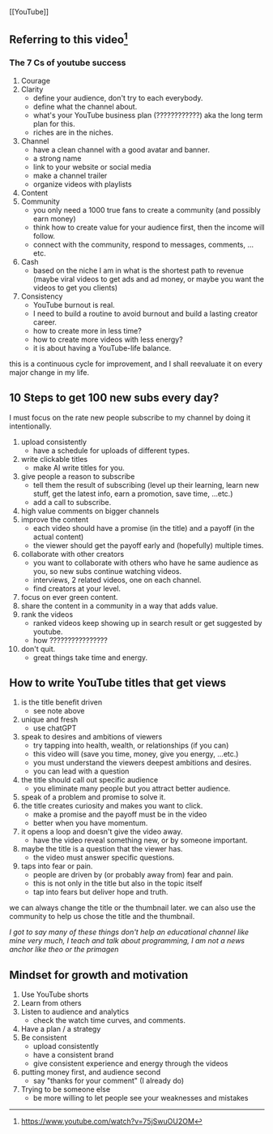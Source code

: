 [[YouTube]]

## Referring to this video[^1]

### The 7 Cs of youtube success

1. Courage
2. Clarity
	- define your audience, don't try to each everybody.
	- define what the channel about.
	- what's your YouTube business plan (????????????) aka the long term plan for this.
	- riches are in the niches.
3. Channel
	- have a clean channel with a good avatar and banner.
	- a strong name
	- link to your website or social media
	- make a channel trailer
	- organize videos with playlists
4. Content
5. Community
	- you only need a 1000 true fans to create a community (and possibly earn money)
	- think how to create value for your audience first, then the income will follow.
	- connect with the community, respond to messages, comments, …etc.
6. Cash
	- based on the niche I am in what is the shortest path to revenue (maybe viral videos to get ads and ad money, or maybe you want the videos to get you clients)
7. Consistency
	- YouTube burnout is real.
	- I need to build a routine to avoid burnout and build a lasting creator career.
	- how to create more in less time?
	- how to create more videos with less energy?
	- it is about having a YouTube-life balance.

this is a continuous cycle for improvement, and I shall reevaluate it on every major change in my life.

## 10 Steps to get 100 new subs every day?

I must focus on the rate new people subscribe to my channel by doing it intentionally.

1. upload consistently
	- have a schedule for uploads of different types.
2. write clickable titles
	- make AI write titles for you.
3. give people a reason to subscribe
	- tell them the result of subscribing (level up their learning, learn new stuff, get the latest info, earn a promotion, save time, …etc.)
	- add a call to subscribe.
4. high value comments on bigger channels
5. improve the content
	- each video should have a promise (in the title) and a payoff (in the actual content)
	- the viewer should get the payoff early and (hopefully) multiple times.
6. collaborate with other creators
	- you want to collaborate with others who have he same audience as you, so new subs continue watching videos.
	- interviews, 2 related videos, one on each channel.
	- find creators at your level.
7. focus on ever green content.
8. share the content in a community in a way that adds value.
9. rank the videos
	- ranked videos keep showing up in search result or get suggested by youtube.
	- how ????????????????
10. don't quit.
	- great things take time and energy.

## How to write YouTube titles that get views

1. is the title benefit driven
	- see note above
2. unique and fresh
	- use chatGPT
3. speak to desires and ambitions of viewers
	- try tapping into health, wealth, or relationships (if you can)
	- this video will (save you time, money, give you energy, …etc.)
	- you must understand the viewers deepest ambitions and desires.
	- you can lead with a question
4. the title should call out specific audience
	- you eliminate many people but you attract better audience.
5. speak of a problem and promise to solve it.
6. the title creates curiosity and makes you want to click.
	- make a promise and the payoff must be in the video
	- better when you have momentum.
7. it opens a loop and doesn't give the video away.
	- have the video reveal something new, or by someone important.
8. maybe the title is a question that the viewer has.
	- the video must answer specific questions.
9. taps into fear or pain.
	- people are driven by (or probably away from) fear and pain.
	- this is not only in the title but also in the topic itself
	- tap into fears but deliver hope and truth.

we can always change the title or the thumbnail later. we can also use the community to help us chose the title and the thumbnail.

*I got to say many of these things don't help an educational channel like mine very much, I teach and talk about programming, I am not a news anchor like theo or the primagen*

## Mindset for growth and motivation

1. Use YouTube shorts
2. Learn from others
3. Listen to audience and analytics
	- check the watch time curves, and comments.
4. Have a plan / a strategy
5. Be consistent
	- upload consistently
	- have a consistent brand
	- give consistent experience and energy through the videos
6. putting money first, and audience second
	- say "thanks for your comment" (I already do)
7. Trying to be someone else
	- be more willing to let people see your weaknesses and mistakes

[^1]: https://www.youtube.com/watch?v=75jSwuOU2OM
